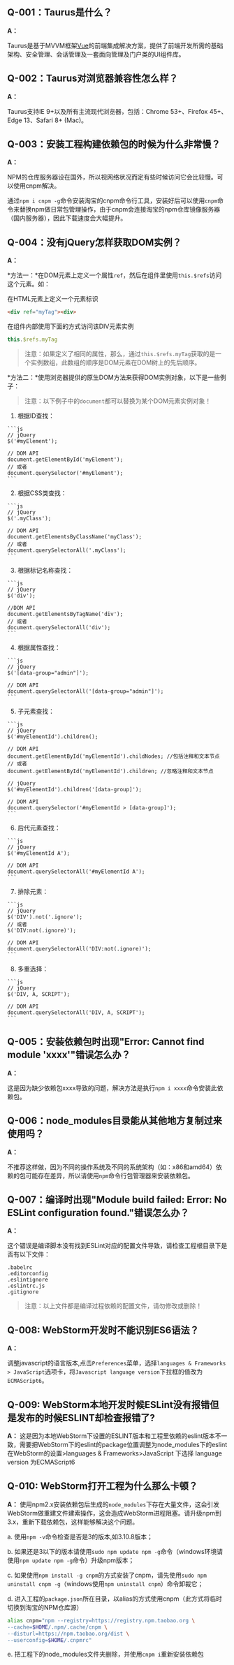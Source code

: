 <article class='markdown-body trailer--large'>

## Q-001：Taurus是什么？

**A：**

Taurus是基于MVVM框架[Vue][vue]的前端集成解决方案，提供了前端开发所需的基础架构、安全管理、会话管理及一套面向管理及门户类的UI组件库。

## Q-002：Taurus对浏览器兼容性怎么样？

**A：**

Taurus支持IE 9+以及所有主流现代浏览器，包括：Chrome 53+、Firefox 45+、Edge 13、Safari 8+ (Mac)。

## Q-003：安装工程构建依赖包的时候为什么非常慢？

**A：**

NPM的仓库服务器设在国外，所以视网络状况而定有些时候访问它会比较慢。可以使用cnpm解决。

通过`npm i cnpm -g`命令安装淘宝的cnpm命令行工具，安装好后可以使用`cnpm`命令来替换npm做日常包管理操作，由于cnpm会连接淘宝的npm仓库镜像服务器（国内服务器），因此下载速度会大幅提升。

## Q-004：没有jQuery怎样获取DOM实例？

**A：**

*方法一：*在DOM元素上定义一个属性`ref`，然后在组件里使用`this.$refs`访问这个元素。如：

  在HTML元素上定义一个元素标识

  ```html
  <div ref="myTag"><div>
  ```

  在组件内部使用下面的方式访问该DIV元素实例

  ```js
  this.$refs.myTag
  ```

  > 注意：如果定义了相同的属性，那么，通过`this.$refs.myTag`获取的是一个实例数组，此数组的顺序是DOM元素在DOM树上的先后顺序。

*方法二：*使用浏览器提供的原生DOM方法来获得DOM实例对象，以下是一些例子：

  > 注意：以下例子中的`document`都可以替换为某个DOM元素实例对象！

  1. 根据ID查找：

    ```js
    // jQuery
    $('#myElement');

    // DOM API
    document.getElementById('myElement');
    // 或者
    document.querySelector('#myElement');
    ```

  2. 根据CSS类查找：

    ```js
    // jQuery
    $('.myClass');

    // DOM API
    document.getElementsByClassName('myClass');
    // 或者
    document.querySelectorAll('.myClass');
    ```

  3. 根据标记名称查找：

    ```js
    // jQuery
    $('div');

    //DOM API
    document.getElementsByTagName('div');
    // 或者
    document.querySelectorAll('div');
    ```

  4. 根据属性查找：

    ```js
    // jQuery
    $('[data-group="admin"]');

    // DOM API
    document.querySelectorAll('[data-group="admin"]');
    ```

  5. 子元素查找：

    ```js
    // jQuery
    $('#myElementId').children();

    // DOM API
    document.getElementById('myElementId').childNodes; //包括注释和文本节点
    // 或者
    document.getElementById('myElementId').children; //忽略注释和文本节点

    // jQuery
    $('#myElementId').children('[data-group]');

    // DOM API
    document.querySelector('#myElementId > [data-group]');
    ```

  6. 后代元素查找：

    ```js
    // jQuery
    $('#myElementId A');

    // DOM API
    document.querySelectorAll('#myElementId A');
    ```

  7. 排除元素：

    ```js
    // jQuery
    $('DIV').not('.ignore');
    // 或者
    $('DIV:not(.ignore)');

    // DOM API
    document.querySelectorAll('DIV:not(.ignore)');
    ```

  8. 多重选择：

    ```js
    // jQuery
    $('DIV, A, SCRIPT');

    // DOM API
    document.querySelectorAll('DIV, A, SCRIPT');
    ```

## Q-005：安装依赖包时出现"Error: Cannot find module 'xxxx'"错误怎么办？

**A：**

这是因为缺少依赖包xxxx导致的问题，解决方法是执行`npm i xxxx`命令安装此依赖包。

## Q-006：node_modules目录能从其他地方复制过来使用吗？

**A：**

不推荐这样做，因为不同的操作系统及不同的系统架构（如：x86和amd64）依赖的包可能存在差异，所以请使用`npm`命令行包管理器来安装依赖包。

## Q-007：编译时出现"Module build failed: Error: No ESLint configuration found."错误怎么办？

**A：**

这个错误是编译脚本没有找到ESLint对应的配置文件导致，请检查工程根目录下是否有以下文件：

```text
.babelrc
.editorconfig
.eslintignore
.eslintrc.js
.gitignore
```

> 注意：以上文件都是编译过程依赖的配置文件，请勿修改或删除！

## Q-008: WebStorm开发时不能识别ES6语法？

**A：**

调整javascript的语言版本,点击`Preferences`菜单，选择`languages & Frameworks > JavaScript`选项卡，将`Javascript language version`下拉框的值改为`ECMAScript6`。

## Q-009: WebStorm本地开发时候ESLint没有报错但是发布的时候ESLINT却检查报错了?

**A：**
这是因为本地WebStorm下设置的ESLINT版本和工程里依赖的eslint版本不一致，需要把WebStorm下的eslint的package位置调整为node_modules下的eslint
在WebStorm的设置>languages & Frameworks>JavaScript 下选择 language version 为ECMAScript6

## Q-010: WebStorm打开工程为什么那么卡顿？

**A：**
使用npm2.x安装依赖包后生成的`node_modules`下存在大量文件，这会引发WebStorm做重建文件建索操作，这会造成WebStorm进程阻塞。请升级npm到3.x，重新下载依赖包，这样能够解决这个问题。

a. 使用`npm -v`命令检查是否是3的版本,如3.10.8版本；

b. 如果还是3以下的版本请使用`sudo npm update npm -g`命令（windows环境请使用`npm update npm -g`命令）升级npm版本；

c. 如果使用`npm install -g cnpm`的方式安装了cnpm，请先使用`sudo npm uninstall cnpm -g`（windows使用`npm uninstall cnpm`）命令卸裁它；

d. 进入工程的`package.json`所在目录，以alias的方式使用cnpm（此方式将临时切换到淘宝的NPM仓库源）

```bash
alias cnpm="npm --registry=https://registry.npm.taobao.org \
--cache=$HOME/.npm/.cache/cnpm \
--disturl=https://npm.taobao.org/dist \
--userconfig=$HOME/.cnpmrc"
```

e. 把工程下的node_modules文件夹删除，并使用`cnpm i`重新安装依赖包

[nodejs]: https://nodejs.org/en/
[webpack]: http://webpack.github.io/
[vue]: http://vuejs.org.cn/
[vue-cli]: https://github.com/vuejs/vue-cli
[vue-github]: https://github.com/vuejs/vue/
[vuex-github]: https://github.com/vuejs/vuex
[vue-router-github]: https://github.com/vuejs/vue-router
[vue-resource-github]: https://github.com/vuejs/vue-resource
[vuex]: http://vuex.vuejs.org/zh-cn/index.html
[vue-router]: http://router.vuejs.org/zh-cn/index.html
[awesome-vue]: https://github.com/vuejs/awesome-vue
[iso_3166-2]: https://en.wikipedia.org/wiki/ISO_3166-2
[vue-i18n-doc]: https://kazupon.github.io/vue-i18n/
[vue-i18n]: https://github.com/kazupon/vue-i18n

</article>
